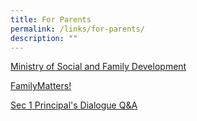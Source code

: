```yaml
---
title: For Parents
permalink: /links/for-parents/
description: ""
---
```

<a href="https://www.msf.gov.sg/Pages/default.aspx" target="_blank">Ministry of Social and Family Development</a>

<a href="https://westspringsec.moe.edu.sg/programmes/co-curriculum/direct-schools-admission/" target="_blank">FamilyMatters!</a>

[Sec 1 Principal's Dialogue Q&A](/files/2022-Sec-1-Principals-Dialogue-QA-1.pdf)